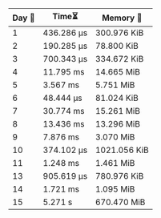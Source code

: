 | Day 📅| Time⏳ | Memory 💾 |
| - | - | - |
| 1 | 436.286 µs | 300.976 KiB |
| 2 | 190.285 µs | 78.800 KiB |
| 3 | 700.343 µs | 334.672 KiB |
| 4 | 11.795 ms | 14.665 MiB |
| 5 | 3.567 ms | 5.751 MiB |
| 6 | 48.444 µs | 81.024 KiB |
| 7 | 30.774 ms | 15.261 MiB |
| 8 | 13.436 ms | 13.296 MiB |
| 9 | 7.876 ms | 3.070 MiB |
| 10 | 374.102 µs | 1021.056 KiB |
| 11 | 1.248 ms | 1.461 MiB |
| 13 | 905.619 µs | 780.976 KiB |
| 14 | 1.721 ms | 1.095 MiB |
| 15 | 5.271 s | 670.470 MiB |

